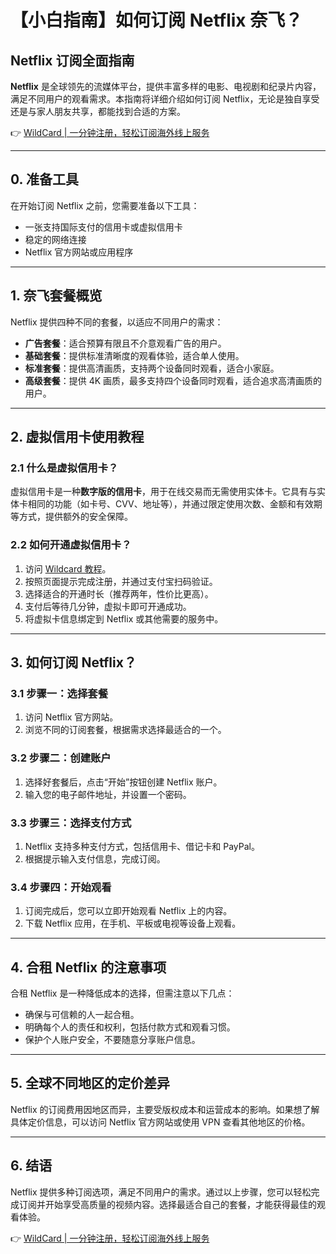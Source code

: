 # 【小白指南】如何订阅 Netflix 奈飞？

## Netflix 订阅全面指南

**Netflix** 是全球领先的流媒体平台，提供丰富多样的电影、电视剧和纪录片内容，满足不同用户的观看需求。本指南将详细介绍如何订阅 Netflix，无论是独自享受还是与家人朋友共享，都能找到合适的方案。

👉 [WildCard | 一分钟注册，轻松订阅海外线上服务](https://bit.ly/bewildcard)

---

## 0. 准备工具

在开始订阅 Netflix 之前，您需要准备以下工具：
- 一张支持国际支付的信用卡或虚拟信用卡
- 稳定的网络连接
- Netflix 官方网站或应用程序

---

## 1. 奈飞套餐概览

Netflix 提供四种不同的套餐，以适应不同用户的需求：

- **广告套餐**：适合预算有限且不介意观看广告的用户。
- **基础套餐**：提供标准清晰度的观看体验，适合单人使用。
- **标准套餐**：提供高清画质，支持两个设备同时观看，适合小家庭。
- **高级套餐**：提供 4K 画质，最多支持四个设备同时观看，适合追求高清画质的用户。

---

## 2. 虚拟信用卡使用教程

### 2.1 什么是虚拟信用卡？

虚拟信用卡是一种**数字版的信用卡**，用于在线交易而无需使用实体卡。它具有与实体卡相同的功能（如卡号、CVV、地址等），并通过限定使用次数、金额和有效期等方式，提供额外的安全保障。

### 2.2 如何开通虚拟信用卡？

1. 访问 [Wildcard 教程](https://bit.ly/bewildcard)。
2. 按照页面提示完成注册，并通过支付宝扫码验证。
3. 选择适合的开通时长（推荐两年，性价比更高）。
4. 支付后等待几分钟，虚拟卡即可开通成功。
5. 将虚拟卡信息绑定到 Netflix 或其他需要的服务中。

---

## 3. 如何订阅 Netflix？

### 3.1 步骤一：选择套餐

1. 访问 Netflix 官方网站。
2. 浏览不同的订阅套餐，根据需求选择最适合的一个。

### 3.2 步骤二：创建账户

1. 选择好套餐后，点击“开始”按钮创建 Netflix 账户。
2. 输入您的电子邮件地址，并设置一个密码。

### 3.3 步骤三：选择支付方式

1. Netflix 支持多种支付方式，包括信用卡、借记卡和 PayPal。
2. 根据提示输入支付信息，完成订阅。

### 3.4 步骤四：开始观看

1. 订阅完成后，您可以立即开始观看 Netflix 上的内容。
2. 下载 Netflix 应用，在手机、平板或电视等设备上观看。

---

## 4. 合租 Netflix 的注意事项

合租 Netflix 是一种降低成本的选择，但需注意以下几点：

- 确保与可信赖的人一起合租。
- 明确每个人的责任和权利，包括付款方式和观看习惯。
- 保护个人账户安全，不要随意分享账户信息。

---

## 5. 全球不同地区的定价差异

Netflix 的订阅费用因地区而异，主要受版权成本和运营成本的影响。如果想了解具体定价信息，可以访问 Netflix 官方网站或使用 VPN 查看其他地区的价格。

---

## 6. 结语

Netflix 提供多种订阅选项，满足不同用户的需求。通过以上步骤，您可以轻松完成订阅并开始享受高质量的视频内容。选择最适合自己的套餐，才能获得最佳的观看体验。

👉 [WildCard | 一分钟注册，轻松订阅海外线上服务](https://bit.ly/bewildcard)

